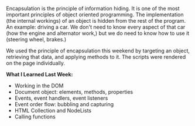Encapsulation is the principle of information hiding. It is one of the most important principles of object oriented programming. The implementation (the internal workings) of an object is hidden from the rest of the program. An example: driving a car. We don't need to know every aspect of that car (how the engine and alternator work,) but we do need to know how to use it (steering wheel, brakes.)

We used the principle of encapsulation this weekend by targeting an object, retrieving that data, and applying methods to it. The scripts were rendered on the page individually.

**What I Learned Last Week:**
- Working in the DOM
 - Document object: elements, methods, properties
 - Events, event handlers, event listeners
 - Event order flow: bubbling and capturing
 - HTML Collection and NodeLists
- Calling functions



